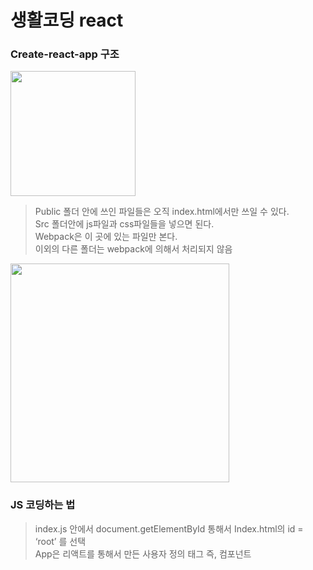 # 생활코딩 react
### Create-react-app 구조
<div>
  <img src="https://user-images.githubusercontent.com/52212226/101463592-f8574c80-3980-11eb-9ab1-5451eacfe2d8.png" width="200">
</div>


> Public 폴더 안에 쓰인 파일들은 오직 index.html에서만 쓰일 수 있다.     
> Src 폴더안에 js파일과 css파일들을 넣으면 된다.     
> Webpack은 이 곳에 있는 파일만 본다.    
> 이외의 다른 폴더는 webpack에 의해서 처리되지 않음   



<div>
  <img src="https://user-images.githubusercontent.com/52212226/101465864-d0b5b380-3983-11eb-9b8a-093da45b9ad9.png" width="350">
</div>

### JS 코딩하는 법
> index.js 안에서 document.getElementById 통해서 Index.html의 id = ‘root’ 를 선택   
> App은 리액트를 통해서 만든 사용자 정의 태그 즉, 컴포넌트
